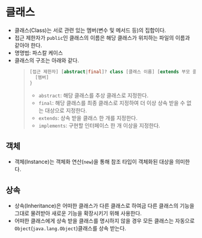 # 클래스
- 클래스(Class)는 서로 관련 있는 멤버(변수 및 메서드 등)의 집합이다.
- 접근 제한자가 `public`인 클래스의 이름은 해당 클래스가 위치하는 파일의 이름과 같아야 한다.
- 명명법: 파스칼 케이스
- 클래스의 구조는 아래와 같다.
    >```java
    > [접근 제한자] [abstract|final]? class [클래스 이름] [extends 부모 클래스]? [implements 인터페이스,...]? {
    >   [멤버]
    > }
    >```
    > - `abstract`: 해당 클래스를 추상 클래스로 지정한다.
    > - `final`: 해당 클래스를 최종 클래스로 지정하여 더 이상 상속 받을 수 없는 대상으로 지정한다.
    > - `extends`: 상속 받을 클래스 한 개를 지정한다.
    > - `implements`: 구현할 인터페이스 한 개 이상을 지정한다.

## 객체
- 객체(Instance)는 객체화 연산(`new`)을 통해 참조 타입이 객체화된 대상을 의미한다.

## 상속
- 상속(Inheritance)은 어떠한 클래스가 다른 클래스로 하여금 다른 클래스의 기능을 그대로 물려받아 새로운 기능을 확장시키기 위해 사용한다.
- 어떠한 클래스에게 상속 받을 클래스를 명시하지 않을 경우 모든 클래스는 자동으로 `Object`(`java.lang.Object`)클래스를 상속 받는다.




